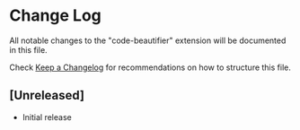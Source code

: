 # Change Log

All notable changes to the "code-beautifier" extension will be documented in this file.

Check [Keep a Changelog](http://keepachangelog.com/) for recommendations on how to structure this file.

## [Unreleased]

- Initial release